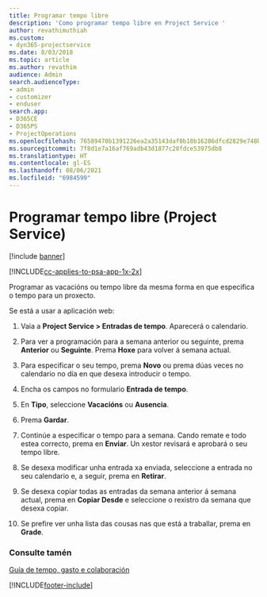 ```yaml
---
title: Programar tempo libre
description: 'Como programar tempo libre en Project Service '
author: revathimuthiah
ms.custom:
- dyn365-projectservice
ms.date: 8/03/2018
ms.topic: article
ms.author: revathim
audience: Admin
search.audienceType:
- admin
- customizer
- enduser
search.app:
- D365CE
- D365PS
- ProjectOperations
ms.openlocfilehash: 76589470b1391226ea2a35143daf0b18b16286dfcd2829e748b0984397cb25ee
ms.sourcegitcommit: 7f8d1e7a16af769adb43d1877c28fdce53975db8
ms.translationtype: HT
ms.contentlocale: gl-ES
ms.lasthandoff: 08/06/2021
ms.locfileid: "6984599"
---
```

# <a name="schedule-time-off-project-service"></a>Programar tempo libre (Project Service)

[!include [banner](../includes/psa-now-project-operations.md)]

[!INCLUDE[cc-applies-to-psa-app-1x-2x](../includes/cc-applies-to-psa-app-1x-2x.md)]

Programar as vacacións ou tempo libre da mesma forma en que especifica o tempo para un proxecto.  
  
 Se está a usar a aplicación web:  
  
1.  Vaia a **Project Service > Entradas de tempo**. Aparecerá o calendario.  
  
2.  Para ver a programación para a semana anterior ou seguinte, prema **Anterior** ou **Seguinte**. Prema **Hoxe** para volver á semana actual.  
  
3.  Para especificar o seu tempo, prema **Novo** ou prema dúas veces no calendario no día en que desexa introducir o tempo.  
  
4.  Encha os campos no formulario **Entrada de tempo**.  
  
5.  En **Tipo**, seleccione **Vacacións** ou **Ausencia**.  
  
6.  Prema **Gardar**.  
  
7.  Continúe a especificar o tempo para a semana. Cando remate e todo estea correcto, prema en **Enviar**. Un xestor revisará e aprobará o seu tempo libre.  
  
8.  Se desexa modificar unha entrada xa enviada, seleccione a entrada no seu calendario e, a seguir, prema en **Retirar**.  
  
9. Se desexa copiar todas as entradas da semana anterior á semana actual, prema en **Copiar Desde** e seleccione o rexistro da semana que desexa copiar.  
  
10. Se prefire ver unha lista das cousas nas que está a traballar, prema en **Grade**.  
  
### <a name="see-also"></a>Consulte tamén  
 [Guía de tempo, gasto e colaboración](../psa/time-expense-collaboration-guide.md)


[!INCLUDE[footer-include](../includes/footer-banner.md)]